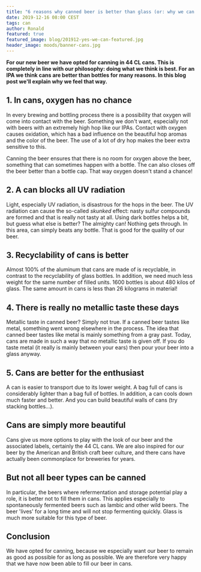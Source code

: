 ```yaml
---
title: "6 reasons why canned beer is better than glass (or: why we can our beer)"
date: 2019-12-16 08:00 CEST
tags: can
author: Ronald
featured: true
featured_image: blog/201912-yes-we-can-featured.jpg
header_image: moods/banner-cans.jpg
---
```

__For our new beer we have opted for canning in 44 CL cans. This is completely in line with our philosophy: doing what we think is best. For an IPA we think cans are better than bottles for many reasons. In this blog post we'll explain why we feel that way.__

## 1. In cans, oxygen has no chance

In every brewing and bottling process there is a possibility that oxygen will come into contact with the beer. Something we don't want, especially not with beers with an extremely high hop like our IPAs. Contact with oxygen causes oxidation, which has a bad influence on the beautiful hop aromas and the color of the beer. The use of a lot of dry hop makes the beer extra sensitive to this.

Canning the beer ensures that there is no room for oxygen above the beer, something that can sometimes happen with a bottle. The can also closes off the beer better than a bottle cap. That way oxygen doesn't stand a chance!

## 2. A can blocks all UV radiation

Light, especially UV radiation, is disastrous for the hops in the beer. The UV radiation can cause the so-called _skunked_ effect: nasty sulfur compounds are formed and that is really not tasty at all.
Using dark bottles helps a bit, but guess what else is better? The almighty can! Nothing gets through. In this area, can simply beats any bottle. That is good for the quality of our beer.

## 3. Recyclability of cans is better

Almost 100% of the aluminum that cans are made of is recyclable, in contrast to the recyclability of glass bottles. In addition, we need much less weight for the same number of filled units. 1600 bottles is about 480 kilos of glass. The same amount in cans is less than 26 kilograms in material!

## 4. There is really no metallic taste these days

Metallic taste in canned beer? Simply not true. If a canned beer tastes like metal, something went wrong elsewhere in the process. The idea that canned beer tastes like metal is mainly something from a gray past. Today, cans are made in such a way that no metallic taste is given off. If you do taste metal (it really is mainly between your ears) then pour your beer into a glass anyway.

## 5. Cans are better for the enthusiast

A can is easier to transport due to its lower weight. A bag full of cans is considerably lighter than a bag full of bottles. In addition, a can cools down much faster and better. And you can build beautiful walls of cans (try stacking bottles…).

## Cans are simply more beautiful

Cans give us more options to play with the look of our beer and the associated labels, certainly the 44 CL cans. We are also inspired for our beer by the American and British craft beer culture, and there cans have actually been commonplace for breweries for years.

## But not all beer types can be canned

In particular, the beers where refermentation and storage potential play a role, it is better not to fill them in cans. This applies especially to spontaneously fermented beers such as lambic and other wild beers. The beer 'lives' for a long time and will not stop fermenting quickly. Glass is much more suitable for this type of beer.

## Conclusion

We have opted for canning, because we especially want our beer to remain as good as possible for as long as possible. We are therefore very happy that we have now been able to fill our beer in cans.
